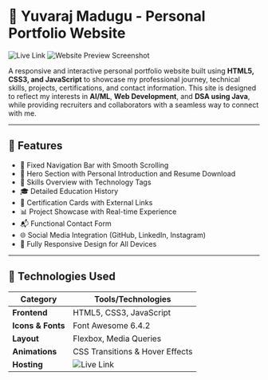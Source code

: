 # 💼 Yuvaraj Madugu - Personal Portfolio Website

![Live Link]((https://yuvarajmadugu.github.io/Portfolio/))
![Website Preview Screenshot]((https://github.com/yuvarajmadugu/Portfolio/PortfolioScreenshot.png))

A responsive and interactive personal portfolio website built using **HTML5, CSS3, and JavaScript** to showcase my professional journey, technical skills, projects, certifications, and contact information. This site is designed to reflect my interests in **AI/ML**, **Web Development**, and **DSA using Java**, while providing recruiters and collaborators with a seamless way to connect with me.

---

## 📌 Features

- 🔗 Fixed Navigation Bar with Smooth Scrolling  
- 👤 Hero Section with Personal Introduction and Resume Download  
- 🧠 Skills Overview with Technology Tags  
- 🎓 Detailed Education History  
- 📜 Certification Cards with External Links  
- 📊 Project Showcase with Real-time Experience  
- 📬 Functional Contact Form  
- 🌐 Social Media Integration (GitHub, LinkedIn, Instagram)  
- 📱 Fully Responsive Design for All Devices  

---

## 🚀 Technologies Used

| Category          | Tools/Technologies                             |
|------------------|------------------------------------------------|
| **Frontend**     | HTML5, CSS3, JavaScript                        |
| **Icons & Fonts**| Font Awesome 6.4.2                             |
| **Layout**       | Flexbox, Media Queries                         |
| **Animations**   | CSS Transitions & Hover Effects                |
| **Hosting**      | ![Live Link]((https://yuvarajmadugu.github.io/Portfolio)/)|


